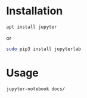 # Installation

``` 
apt install jupyter
```

or

```bash
sudo pip3 install jupyterlab
```


# Usage

```
jupyter-notebook docs/
```

